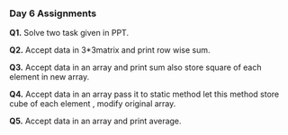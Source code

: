 ###			Day 6 Assignments

**Q1.** Solve two task given in PPT.

**Q2.** Accept data in 3*3matrix and print row wise sum.

**Q3.** Accept data in an array and print sum  also store square of each element in new array.

**Q4.** Accept data in an array pass it to static method let this method store cube of each element , modify original array.

**Q5.** Accept data in an array and print average.
